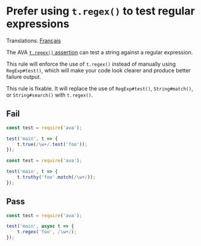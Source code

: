 # Prefer using `t.regex()` to test regular expressions

Translations: [Français](https://github.com/avajs/ava-docs/blob/main/fr_FR/related/eslint-plugin-ava/docs/rules/prefer-t-regex.md)

The AVA [`t.regex()` assertion](https://github.com/avajs/ava/blob/main/docs/03-assertions.md#regexcontents-regex-message) can test a string against a regular expression.

This rule will enforce the use of `t.regex()` instead of manually using `RegExp#test()`, which will make your code look clearer and produce better failure output.

This rule is fixable. It will replace the use of `RegExp#test()`, `String#match()`, or `String#search()` with `t.regex()`.

## Fail

```js
const test = require('ava');

test('main', t => {
	t.true(/\w+/.test('foo'));
});
```

```js
const test = require('ava');

test('main', t => {
	t.truthy('foo'.match(/\w+/));
});
```

## Pass

```js
const test = require('ava');

test('main', async t => {
	t.regex('foo', /\w+/);
});
```
